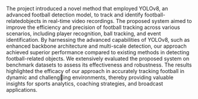 The project introduced a novel method that employed YOLOv8, an advanced football detection model, to track and identify football-relatedobjects in real-time video recordings. The proposed system aimed to improve the efficiency and precision of football tracking across various scenarios, including player recognition, ball tracking, and event identification. By harnessing the advanced capabilities of YOLOv8, such as enhanced backbone architecture and multi-scale detection, our approach achieved superior performance compared to existing methods in detecting football-related objects. We extensively evaluated the proposed system on benchmark datasets to assess its effectiveness and robustness. The results highlighted the efficacy of our approach in accurately tracking football in dynamic and challenging environments,
thereby providing valuable insights for sports analytics, coaching strategies, and broadcast applications.
